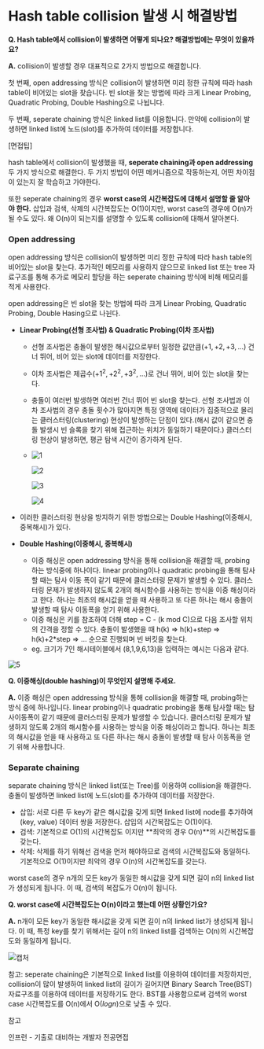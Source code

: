 # Hash table collision 발생 시 해결방법

**Q. Hash table에서 collision이 발생하면 어떻게 되나요? 해결방법에는 무엇이 있을까요?**

**A.** collision이 발생할 경우 대표적으로 2가지 방법으로 해결합니다.

첫 번째, open addressing 방식은 collision이 발생하면 미리 정한 규칙에 따라 hash table이 비어있는 slot을 찾습니다. 빈 slot을 찾는 방법에 따라 크게 Linear Probing, Quadratic Probing, Double Hashing으로 나뉩니다.

두 번째, seperate chaining 방식은 linked list를 이용합니다. 만약에 collision이 발생하면 linked list에 노드(slot)를 추가하여 데이터를 저장합니다. 

[면접팁] 

  hash table에서 collision이 발생했을 때, **seperate chaining과 open addressing** 두 가지 방식으로 해결한다. 두 가지 방법이 어떤 메커니즘으로 작동하는지, 어떤 차이점이 있는지 잘 학습하고 가야한다.

  또한 seperate chaining의 경우 **worst case의 시간복잡도에 대해서 설명할 줄 알아야 한다.** 삽입과 검색, 삭제의 시간복잡도는 O(1)이지만, worst case의 경우에 O(n)가 될 수도 있다. 왜 O(n)이 되는지를 설명할 수 있도록 collision에 대해서 알아본다.

### Open addressing

 open addressing 방식은 collision이 발생하면 미리 정한 규칙에 따라 hash table의 비어있는 slot을 찾는다. 추가적인 메모리를 사용하지 않으므로 linked list 또는 tree 자료구조를 통해 추가로 메모리 할당을 하는 seperate chaining 방식에 비해 메모리를 적게 사용한다.

 open addressing은 빈 slot을 찾는 방법에 따라 크게 Linear Probing, Quadratic Probing, Double Hasing으로 나뉜다.

- **Linear Probing(선형 조사법) & Quadratic Probing(이차 조사법)**
    - 선형 조사법은 충돌이 발생한 해시값으로부터 일정한 값만큼($+1, +2, +3, ...$) 건너 뛰어, 비어 있는 slot에 데이터를 저장한다.
    - 이차 조사법은 제곱수($+1^2, +2^2, +3^2, ...$)로 건너 뛰어, 비어 있는 slot을 찾는다.
    - 충돌이 여러번 발생하면 여러번 건너 뛰어 빈 slot을 찾는다. 선형 조사법과 이차 조사법의 경우 충돌 횟수가 많아지면 특정 영역에 데이터가 집중적으로 몰리는 클러스터링(clustering) 현상이 발생하는 단점이 있다.(해시 값이 같으면 충돌 발생시 빈 슬록을 찾기 위해 접근하는 위치가 동일하기 때문이다.) 클러스터링 현상이 발생하면, 평균 탐색 시간이 증가하게 된다.
    - 
        ![1](https://user-images.githubusercontent.com/48662662/191041237-bbde7c3d-9eab-4820-b2fe-128d5f9ddb20.PNG)

        ![2](https://user-images.githubusercontent.com/48662662/191041276-e93834bf-3381-4ed1-9a82-87464c9c7b44.PNG)

        ![3](https://user-images.githubusercontent.com/48662662/191041316-fee5be1f-869f-49f7-9653-a567fd8c4436.PNG)
        
        ![4](https://user-images.githubusercontent.com/48662662/191041339-4df01c44-c825-4325-999b-8a7c60131605.PNG)
        
    
- 이러한 클러스터링 현상을 방지하기 위한 방법으로는 Double Hashing(이중해시, 중복해시)가 있다.
- **Double Hashing(이중해시, 중복해시)**
    - 이중 해싱은 open addressing 방식을 통해 collision을 해결할 때, probing 하는 방식중에 하나이다. linear probing이나 quadratic probing을 통해 탐사할 때는 탐사 이동 폭이 같기 때문에 클러스터링 문제가 발생할 수 있다. 클러스터링 문제가 발생하지 않도록 2개의 해시함수를 사용하는 방식을 이중 해싱이라고 한다. 하나는 최초의 해시값을 얻을 때 사용하고 또 다른 하나는 해시 충돌이 발생할 때 탐사 이동폭을 얻기 위해 사용한다.
    - 이중 해싱은 키를 참조하여 더해 step = C - (k mod C)으로 다음 조사할 위치의 간격을 정할 수 있다. 충돌이 발생했을 때 h(k) ⇒ h(k)+step ⇒  h(k)+2*step ⇒ …  순으로 진행되며 빈 버킷을 찾는다.
    - eg. 크기가 7인 해시테이블에서 (8,1,9,6,13)을 입력하는 예시는 다음과 같다.
    
![5](https://user-images.githubusercontent.com/48662662/191041422-c322fe91-27c6-4c8f-8523-128dbb846035.PNG)


**Q. 이중해싱(double hashing)이 무엇인지 설명해 주세요.**

**A.** 이중 해싱은 open addressing 방식을 통해 collision을 해결할 때, probing하는 방식 중에 하나입니다. linear probing이나 quadratic probing을 통해 탐사할 때는 탐사이동폭이 같기 때문에 클러스터링 문제가 발생할 수 있습니다. 클러스터링 문제가 발생하지 않도록 2개의 해시함수를 사용하는 방식을 이중 해싱이라고 합니다. 하나는 최초의 해시값을 얻을 때 사용하고 또 다른 하나는 해시 충돌이 발생할 때 탐사 이동폭을 얻기 위해 사용합니다.

### Separate chaining

separate chaining 방식은 linked list(또는 Tree)를 이용하여 collision을 해결한다. 충돌이 발생하면 linked list에 노드(slot)를 추가하여 데이터를 저장한다.

- 삽입: 서로 다른 두 key가 같은 해시값을 갖게 되면 linked list에 node를 추가하여 (key, value) 데이터 쌍을 저장한다. 삽입의 시간복잡도는 O(1)이다.
- 검색: 기본적으로 O(1)의 시간복잡도 이지만 **최악의 경우 O(n)**의 시간복잡도를 갖는다.
- 삭제: 삭제를 하기 위해선 검색을 먼저 해야하므로 검색의 시간복잡도와 동일하다. 기본적으로 O(1)이지만 최악의 경우 O(n)의 시간복잡도를 갖는다.

 worst case의 경우 n개의 모든 key가 동일한 해시값을 갖게 되면 길이 n의 linked list가 생성되게 됩니다. 이 때, 검색의 복잡도가 O(n)이 됩니다.

**Q. worst case에 시간복잡도는 O(n)이라고 했는데 어떤 상황인가요?**

**A.** n개이 모든 key가 동일한 해시값을 갖게 되면 길이 n의 linked list가 생성되게 됩니다. 이 때, 특정 key를 찾기 위해서는 길이 n의 linked list를 검색하는 O(n)의 시간복잡도와 동일하게 됩니다.

![캡처](https://user-images.githubusercontent.com/48662662/191041479-11634704-05e3-4681-b907-517986c2fdc1.PNG)


참고: seperate chaining은 기본적으로 linked list를 이용하여 데이터를 저장하지만, collision이 많이 발생하여 linked list의 길이가 길어지면 Binary Search Tree(BST) 자료구조를 이용하여 데이터를 저장하기도 한다. BST를 사용함으로써 검색의 worst case 시간복잡도를 O(n)에서 O($logn$)으로 낮출 수 있다. 

참고

인프런 - 기출로 대비하는 개발자 전공면접
